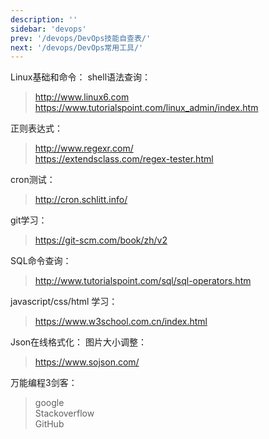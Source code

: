 ```yaml
---
description: ''
sidebar: 'devops'
prev: '/devops/DevOps技能自查表/'
next: '/devops/DevOps常用工具/'
---
```


Linux基础和命令：
shell语法查询：
> http://www.linux6.com  
> https://www.tutorialspoint.com/linux_admin/index.htm

正则表达式：
> http://www.regexr.com/  
> https://extendsclass.com/regex-tester.html

cron测试：
> http://cron.schlitt.info/

git学习：
> https://git-scm.com/book/zh/v2

SQL命令查询：
> http://www.tutorialspoint.com/sql/sql-operators.htm

javascript/css/html 学习：
> https://www.w3school.com.cn/index.html

Json在线格式化：
图片大小调整：
> https://www.sojson.com/

万能编程3剑客：
> google  
> Stackoverflow  
> GitHub

